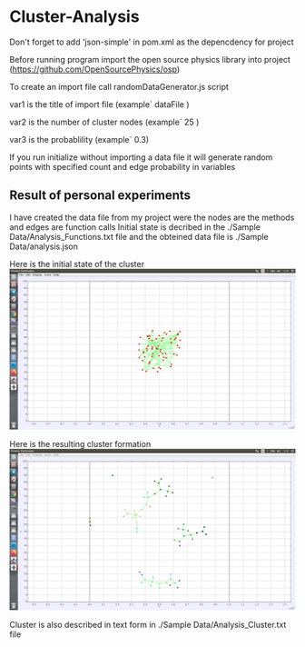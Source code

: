 # Cluster-Analysis
Don't forget to add 'json-simple' in pom.xml as the depencdency for project

Before running program import the open source physics library into project (https://github.com/OpenSourcePhysics/osp)

To create an import file call randomDataGenerator.js script

var1 is the title of import file (example\` dataFile )

var2 is the number of cluster nodes (example\` 25 )

var3 is the probablility (example\` 0.3)

If you run initialize without importing a data file it will generate random points with specified count and edge probability in variables

## Result of personal experiments
I have created the data file from my project were the nodes are the methods and edges are function calls
Initial state is decribed in the ./Sample Data/Analysis_Functions.txt file and the obteined data file is ./Sample Data/analysis.json

Here is the initial state of the cluster
![alt text](https://raw.githubusercontent.com/Tigran-teq-Tadevosyan/Cluster-Analysis/master/Screenshots/ClusterBefore.png)

Here is the resulting cluster formation
![alt text](https://raw.githubusercontent.com/Tigran-teq-Tadevosyan/Cluster-Analysis/master/Screenshots/ClusterAfter.png)

Cluster is also described in text form in ./Sample Data/Analysis_Cluster.txt file
